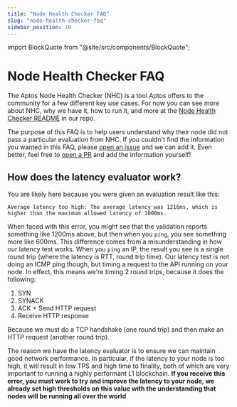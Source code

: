 ```yaml
---
title: "Node Health Checker FAQ"
slug: "node-health-checker-faq"
sidebar_position: 10
---
```

import BlockQuote from "@site/src/components/BlockQuote";

# Node Health Checker FAQ
The Aptos Node Health Checker (NHC) is a tool Aptos offers to the community for a few different key use cases. For now you can see more about NHC, why we have it, how to run it, and more at the [Node Health Checker README](https://github.com/aptos-labs/aptos-core/tree/main/ecosystem/node-checker) in our repo.

The purpose of this FAQ is to help users understand why their node did not pass a particular evaluation from NHC. If you couldn't find the information you wanted in this FAQ, please [open an issue](https://github.com/aptos-labs/aptos-core/issues/new/choose) and we can add it. Even better, feel free to [open a PR](https://github.com/aptos-labs/aptos-core/pulls) and add the information yourself!

## How does the latency evaluator work?
You are likely here because you were given an evaluation result like this:
```
Average latency too high: The average latency was 1216ms, which is higher than the maximum allowed latency of 1000ms.
```

When faced with this error, you might see that the validation reports something like 1200ms above, but then when you `ping`, you see something more like 600ms. This difference comes from a misunderstanding in how our latency test works. When you `ping` an IP, the result you see is a single round trip (where the latency is RTT, round trip time). Our latency test is not doing an ICMP ping though, but timing a request to the API running on your node. In effect, this means we're timing 2 round trips, because it does the following:

1. SYN
2. SYNACK
3. ACK + Send HTTP request
4. Receive HTTP response

Because we must do a TCP handshake (one round trip) and then make an HTTP request (another round trip).

The reason we have the latency evaluator is to ensure we can maintain good network performance. In particular, if the latency to your node is too high, it will result in low TPS and high time to finality, both of which are very important to running a highly performant L1 blockchain. **If you receive this error, you must work to try and improve the latency to your node, we already set high thresholds on this value with the understanding that nodes will be running all over the world**.
